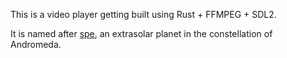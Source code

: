 This is a video player getting built using Rust + FFMPEG + SDL2.

It is named after [spe](https://en.wikipedia.org/wiki/14_Andromedae_b), an extrasolar planet in the constellation of Andromeda.
